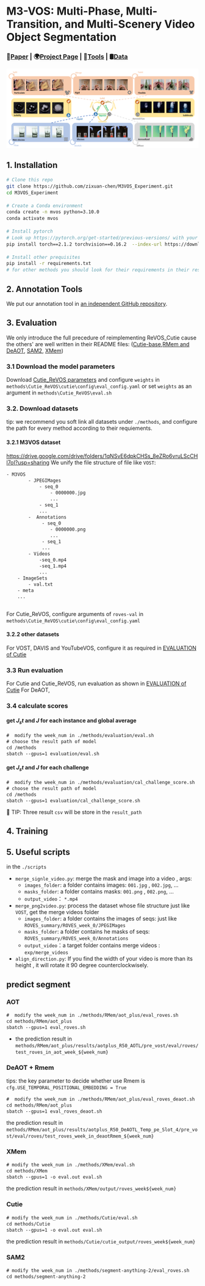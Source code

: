 # M3-VOS: Multi-Phase, Multi-Transition, and Multi-Scenery Video Object Segmentation
### 📝[Paper](https://arxiv.org/abs/2412.13803) | 🌍[Project Page](https://zixuan-chen.github.io/M-cube-VOS.github.io/) | 🤗[Tools](https://github.com/Lijiaxin0111/SemiAuto-Multi-Level-Annotation-Tool) | 🛢️[Data](https://drive.google.com/drive/folders/1qNSvE6dpkCHSs_8eZRo6vruLScCHl7oI?usp=sharing)

![alt text](./assets/teaser.png)

## 1. Installation
```bash
# Clone this repo
git clone https://github.com/zixuan-chen/M3VOS_Experiment.git
cd M3VOS_Experiment

# Create a Conda environment
conda create -n mvos python=3.10.0
conda activate mvos

# Install pytorch
# Look up https://pytorch.org/get-started/previous-versions/ with your cuda version for a correct command
pip install torch==2.1.2 torchvision==0.16.2  --index-url https://download.pytorch.org/whl/cu121

# Install other prequisites
pip install -r requirements.txt
# for other methods you should look for their requirements in their respective folders.
```

## 2. Annotation Tools
We put our annotation tool in [an independent GitHub repository](https://github.com/Lijiaxin0111/SemiAuto-Multi-Level-Annotation-Tool).

## 3. Evaluation
We only introduce the full precedure of reimplementing ReVOS_Cutie cause the others' are well written in their README files: ([Cutie-base](methods\Cutie\README.md),[RMem and DeAOT](methods\RMem\README.md), [SAM2](methods\segment-anything-2\README.md), [XMem](methods\XMem\README.md))

### 3.1 Download the model parameters
Download [Cutie_ReVOS parameters](https://drive.google.com/file/d/1fItxsooXXO0VVODyxYKVFRdtZrp-HANR/view?usp=sharing) and configure `weights` in `methods\Cutie_ReVOS\cutie\config\eval_config.yaml` or set `weights` as an argument in `methods\Cutie_ReVOS\eval.sh`

### 3.2. Download datasets
tip: we recommend you soft link all datasets under `./methods`, and configure the path for every method according to their requiements.
#### 3.2.1 M3VOS dataset
https://drive.google.com/drive/folders/1qNSvE6dpkCHSs_8eZRo6vruLScCHl7oI?usp=sharing
We unify the file structure of file like `VOST`:
```
- M3VOS
    	- JPEGIMages
      		- seq_0
        		- 0000000.jpg
        		...
      		- seq_1
      		...
    	-  Annotations
     		 - seq_0
        		- 0000000.png
       	 	    ...
      		 - seq_1
      		 ...
    	- Videos
      		-seq_0.mp4
      		-seq_1.mp4
    		...
	- ImageSets
		- val.txt
	- meta
	...
        
```
For Cutie_ReVOS, configure arguments of `roves-val` in `methods\Cutie_ReVOS\cutie\config\eval_config.yaml`

#### 3.2.2 other datasets
For VOST, DAVIS and YouTubeVOS, configure it as required in [EVALUATION of Cutie](methods\Cutie\docs\EVALUATION.md)

### 3.3 Run evaluation
For Cutie and Cutie_ReVOS, run evaluation as shown in [EVALUATION of Cutie](methods\Cutie\docs\EVALUATION.md)
For DeAOT, 

### 3.4 calculate scores
#### get  $J_st$ and $J$ for each instance and global average

```
#  modify the week_num in ./methods/evaluation/eval.sh 
# choose the result path of model
cd /methods
sbatch --gpus=1 evaluation/eval.sh 
```



#### get $J_st$ and $J$ for each challenge

```
#  modify the week_num in ./methods/evaluation/cal_challenge_score.sh 
# choose the result path of model
cd /methods
sbatch --gpus=1 evaluation/cal_challenge_score.sh 
```

:rocket: TIP: Three result `csv` will be store in the `result_path`

## 4. Training


## 5. Useful scripts

in the `./scripts`

- `merge_signle_video.py`:  merge the mask and image into a video  , args:
  - `images_folder`:  a folder contains images: `001.jpg`  , `002.jpg`, ...
  - `masks_folder`:  a folder contains masks: `001.png`  , `002.png`, ...
  - `output_video`： `*.mp4`
- `merge_png2video.py`: process the dataset whose file structure just like `VOST`, get the merge videos folder
  - `images_folder`:  a folder contains the images of seqs:  just like `ROVES_summary/ROVES_week_0/JPEGIMages `
  - `masks_folder`:  a folder contains he masks of  seqs: `ROVES_summary/ROVES_week_0/Annotations`
  - `output_video`：a target folder contains  merge videos : `exp/merge_videos`
- `align_direction.py`: If you find the width of your video is more than its height , it will rotate it 90 degree  counterclockwisely.



## predict segment

### AOT

```
#  modify the week_num in ./methods/RMem/aot_plus/eval_roves.sh
cd methods/RMem/aot_plus
sbatch --gpus=1 eval_roves.sh
```

- the prediction result in `methods/RMem/aot_plus/results/aotplus_R50_AOTL/pre_vost/eval/roves/test_roves_in_aot_week_${week_num}`



### DeAOT + Rmem

tips: the key parameter to decide whether use Rmem is `cfg.USE_TEMPORAL_POSITIONAL_EMBEDDING = True`

```
#  modify the week_num in ./methods/RMem/aot_plus/eval_roves_deaot.sh
cd methods/RMem/aot_plus
sbatch --gpus=1 eval_roves_deaot.sh
```

the prediction result in `methods/RMem/aot_plus/results/aotplus_R50_DeAOTL_Temp_pe_Slot_4/pre_vost/eval/roves/test_roves_week_in_deaotRmem_${week_num}`


### XMem
```
# modify the week_num in ./methods/XMem/eval.sh
cd methods/XMem
sbatch --gpus=1 -o eval.out eval.sh
```
the prediction result in `methods/XMem/output/roves_week${week_num}`

### Cutie
```
# modify the week_num in ./methods/Cutie/eval.sh
cd methods/Cutie
sbatch --gpus=1 -o eval.out eval.sh
```
the prediction result in `methods/Cutie/cutie_output/roves_week${week_num}`

### SAM2
```
# modify the week_num in ./methods/segment-anything-2/eval_roves.sh
cd methods/segment-anything-2

```
